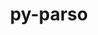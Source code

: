 ---
title: "py-parso"
layout: cache
categories: [package, develop-2023-11-19]
meta: {"versions": ["0.8.3"], "compilers": ["gcc@=11.1.0", "gcc@=11.4.0", "gcc@=9.4.0", "oneapi@=2023.2.0"], "oss": ["ubuntu20.04"], "platforms": ["linux"], "targets": ["neoverse_v1", "ppc64le", "x86_64_v3"], "stacks": ["data-vis-sdk", "e4s", "e4s-neoverse_v1", "e4s-oneapi", "e4s-power", "root"], "num_specs": 12, "num_specs_by_stack": {"root": 12, "e4s-neoverse_v1": 2, "e4s-power": 2, "data-vis-sdk": 2, "e4s": 3, "e4s-oneapi": 3}}
spec_details: [{"hash": "tqqbabx2q7pi665fiyc75svmh6eyyds3", "compiler": "gcc@=11.4.0", "versions": ["0.8.3"], "os": "ubuntu20.04", "platform": "linux", "target": "neoverse_v1", "variants": ["build_system=python_pip"], "stacks": ["root", "e4s-neoverse_v1"], "size": "-", "tarball": "https://binaries.spack.io/releases/develop-2023-11-19/build_cache/linux-ubuntu20.04-neoverse_v1/gcc-11.4.0/py-parso-0.8.3/linux-ubuntu20.04-neoverse_v1-gcc-11.4.0-py-parso-0.8.3-tqqbabx2q7pi665fiyc75svmh6eyyds3.spack"}, {"hash": "ee6sy7ve5chd7htl4si2vyypgh542w6h", "compiler": "gcc@=11.4.0", "versions": ["0.8.3"], "os": "ubuntu20.04", "platform": "linux", "target": "neoverse_v1", "variants": ["build_system=python_pip"], "stacks": ["root", "e4s-neoverse_v1"], "size": "-", "tarball": "https://binaries.spack.io/releases/develop-2023-11-19/build_cache/linux-ubuntu20.04-neoverse_v1/gcc-11.4.0/py-parso-0.8.3/linux-ubuntu20.04-neoverse_v1-gcc-11.4.0-py-parso-0.8.3-ee6sy7ve5chd7htl4si2vyypgh542w6h.spack"}, {"hash": "gze6gxu7pfv4ret5v7yu6zhfnmsau2ca", "compiler": "gcc@=9.4.0", "versions": ["0.8.3"], "os": "ubuntu20.04", "platform": "linux", "target": "ppc64le", "variants": ["build_system=python_pip"], "stacks": ["root", "e4s-power"], "size": "-", "tarball": "https://binaries.spack.io/releases/develop-2023-11-19/build_cache/linux-ubuntu20.04-ppc64le/gcc-9.4.0/py-parso-0.8.3/linux-ubuntu20.04-ppc64le-gcc-9.4.0-py-parso-0.8.3-gze6gxu7pfv4ret5v7yu6zhfnmsau2ca.spack"}, {"hash": "yqk572vxbl5vjskmh5jkisimwdvynyvx", "compiler": "gcc@=9.4.0", "versions": ["0.8.3"], "os": "ubuntu20.04", "platform": "linux", "target": "ppc64le", "variants": ["build_system=python_pip"], "stacks": ["root", "e4s-power"], "size": "-", "tarball": "https://binaries.spack.io/releases/develop-2023-11-19/build_cache/linux-ubuntu20.04-ppc64le/gcc-9.4.0/py-parso-0.8.3/linux-ubuntu20.04-ppc64le-gcc-9.4.0-py-parso-0.8.3-yqk572vxbl5vjskmh5jkisimwdvynyvx.spack"}, {"hash": "5xpvk2jnz6qv7qlh2kw6babzhi4tmvrv", "compiler": "gcc@=11.1.0", "versions": ["0.8.3"], "os": "ubuntu20.04", "platform": "linux", "target": "x86_64_v3", "variants": ["build_system=python_pip"], "stacks": ["root", "data-vis-sdk"], "size": "-", "tarball": "https://binaries.spack.io/releases/develop-2023-11-19/build_cache/linux-ubuntu20.04-x86_64_v3/gcc-11.1.0/py-parso-0.8.3/linux-ubuntu20.04-x86_64_v3-gcc-11.1.0-py-parso-0.8.3-5xpvk2jnz6qv7qlh2kw6babzhi4tmvrv.spack"}, {"hash": "ac32zzido3qmd4lj7pqd6ldqfcqfsqlc", "compiler": "gcc@=11.1.0", "versions": ["0.8.3"], "os": "ubuntu20.04", "platform": "linux", "target": "x86_64_v3", "variants": ["build_system=python_pip"], "stacks": ["root", "data-vis-sdk"], "size": "-", "tarball": "https://binaries.spack.io/releases/develop-2023-11-19/build_cache/linux-ubuntu20.04-x86_64_v3/gcc-11.1.0/py-parso-0.8.3/linux-ubuntu20.04-x86_64_v3-gcc-11.1.0-py-parso-0.8.3-ac32zzido3qmd4lj7pqd6ldqfcqfsqlc.spack"}, {"hash": "jcdvb37rbfcp6t6256tcdnpnye5ei5yb", "compiler": "gcc@=11.4.0", "versions": ["0.8.3"], "os": "ubuntu20.04", "platform": "linux", "target": "x86_64_v3", "variants": ["build_system=python_pip"], "stacks": ["root", "e4s"], "size": "-", "tarball": "https://binaries.spack.io/releases/develop-2023-11-19/build_cache/linux-ubuntu20.04-x86_64_v3/gcc-11.4.0/py-parso-0.8.3/linux-ubuntu20.04-x86_64_v3-gcc-11.4.0-py-parso-0.8.3-jcdvb37rbfcp6t6256tcdnpnye5ei5yb.spack"}, {"hash": "jo2qnfrte4i2qz3gyo247t6tgr5o2ubl", "compiler": "gcc@=11.4.0", "versions": ["0.8.3"], "os": "ubuntu20.04", "platform": "linux", "target": "x86_64_v3", "variants": ["build_system=python_pip"], "stacks": ["root", "e4s"], "size": "-", "tarball": "https://binaries.spack.io/releases/develop-2023-11-19/build_cache/linux-ubuntu20.04-x86_64_v3/gcc-11.4.0/py-parso-0.8.3/linux-ubuntu20.04-x86_64_v3-gcc-11.4.0-py-parso-0.8.3-jo2qnfrte4i2qz3gyo247t6tgr5o2ubl.spack"}, {"hash": "2pjt6ox3pbeekdq7fdaab6w4xofavbf7", "compiler": "gcc@=11.4.0", "versions": ["0.8.3"], "os": "ubuntu20.04", "platform": "linux", "target": "x86_64_v3", "variants": ["build_system=python_pip"], "stacks": ["root", "e4s"], "size": "-", "tarball": "https://binaries.spack.io/releases/develop-2023-11-19/build_cache/linux-ubuntu20.04-x86_64_v3/gcc-11.4.0/py-parso-0.8.3/linux-ubuntu20.04-x86_64_v3-gcc-11.4.0-py-parso-0.8.3-2pjt6ox3pbeekdq7fdaab6w4xofavbf7.spack"}, {"hash": "awnqkbgoty4pecs6mm5p7ymn3fjcrijm", "compiler": "oneapi@=2023.2.0", "versions": ["0.8.3"], "os": "ubuntu20.04", "platform": "linux", "target": "x86_64_v3", "variants": ["build_system=python_pip"], "stacks": ["root", "e4s-oneapi"], "size": "-", "tarball": "https://binaries.spack.io/releases/develop-2023-11-19/build_cache/linux-ubuntu20.04-x86_64_v3/oneapi-2023.2.0/py-parso-0.8.3/linux-ubuntu20.04-x86_64_v3-oneapi-2023.2.0-py-parso-0.8.3-awnqkbgoty4pecs6mm5p7ymn3fjcrijm.spack"}, {"hash": "nwtmhkfwmu3v26ipchrjnaf5dvn64bwa", "compiler": "oneapi@=2023.2.0", "versions": ["0.8.3"], "os": "ubuntu20.04", "platform": "linux", "target": "x86_64_v3", "variants": ["build_system=python_pip"], "stacks": ["root", "e4s-oneapi"], "size": "-", "tarball": "https://binaries.spack.io/releases/develop-2023-11-19/build_cache/linux-ubuntu20.04-x86_64_v3/oneapi-2023.2.0/py-parso-0.8.3/linux-ubuntu20.04-x86_64_v3-oneapi-2023.2.0-py-parso-0.8.3-nwtmhkfwmu3v26ipchrjnaf5dvn64bwa.spack"}, {"hash": "diwe3pybgnyshkjejjhgjxozwhjq2x6b", "compiler": "oneapi@=2023.2.0", "versions": ["0.8.3"], "os": "ubuntu20.04", "platform": "linux", "target": "x86_64_v3", "variants": ["build_system=python_pip"], "stacks": ["root", "e4s-oneapi"], "size": "-", "tarball": "https://binaries.spack.io/releases/develop-2023-11-19/build_cache/linux-ubuntu20.04-x86_64_v3/oneapi-2023.2.0/py-parso-0.8.3/linux-ubuntu20.04-x86_64_v3-oneapi-2023.2.0-py-parso-0.8.3-diwe3pybgnyshkjejjhgjxozwhjq2x6b.spack"}]
---
